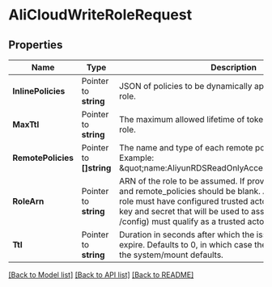 # AliCloudWriteRoleRequest


## Properties

Name | Type | Description | Notes
------------ | ------------- | ------------- | -------------
**InlinePolicies** | Pointer to **string** | JSON of policies to be dynamically applied to users of this role. | [optional] 
**MaxTtl** | Pointer to **string** | The maximum allowed lifetime of tokens issued using this role. | [optional] 
**RemotePolicies** | Pointer to **[]string** | The name and type of each remote policy to be applied. Example: \&quot;name:AliyunRDSReadOnlyAccess,type:System\&quot;. | [optional] 
**RoleArn** | Pointer to **string** | ARN of the role to be assumed. If provided, inline_policies and remote_policies should be blank. At creation time, this role must have configured trusted actors, and the access key and secret that will be used to assume the role (in /config) must qualify as a trusted actor. | [optional] 
**Ttl** | Pointer to **string** | Duration in seconds after which the issued token should expire. Defaults to 0, in which case the value will fallback to the system/mount defaults. | [optional] 





[[Back to Model list]](../README.md#documentation-for-models) [[Back to API list]](../README.md#documentation-for-api-endpoints) [[Back to README]](../README.md)


